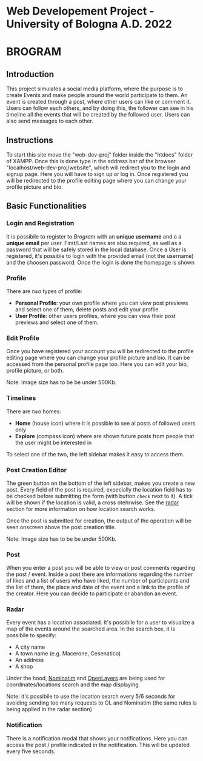 # Web Developement Project - University of Bologna A.D. 2022

# **BROGRAM**

## Introduction
This project simulates a social media platform, where the purpose is to create Events and make people around the world participate to them.
An event is created through a post, where other users can like or comment it.
Users can follow each others, and by doing this, the follower can see in his timeline all the events that will be created by the followed user.
Users can also send messages to each other.

## Instructions
To start this site move the "web-dev-proj" folder inside the "htdocs" folder of XAMPP. Once this is done type in the address bar of the browser "localhost/web-dev-proj/website", which will redirect you to the login and signup page. Here you will have to sign up or log in. Once registered you will be redirected to the profile editing page where you can change your profile picture and bio.

## Basic Functionalities
### Login and Registration
It is possibile to register to *Brogram* with an **unique username** and a a **unique email** per user. First/Last names are also required, as well as a password that will be safely stored in the local database.
Once a User is registered, it's possible to login with the provided email (not the username) and the choosen password. Once the login is done
the homepage is shown

### Profile
There are *two* types of profile:
- **Personal Profile**: your own profile where you can view post previews and select one of them, delete posts and edit your profile.
- **User Profile**: other users profiles, where you can view their post previews and select one of them.

### Edit Profile
Once you have registered your account you will be redirected to the profile editing page where you can change your profile picture and bio. It can be accessed from the personal profile page too. Here you can edit your bio, profile picture, or both.

Note: Image size has to be be under 500Kb.

### Timelines
There are *two* homes:
- **Home** (house icon) where it is possible to see al posts of followed users only
- **Explore** (compass icon) where are shown future posts from people that the user might be interested in

To select one of the two, the left sidebar makes it easy to access them.

### Post Creation Editor
The green button on the bottom of the left sidebar, makes you create a new post.
Every field of the post is required, expecially the location field has to be checked before submitting the form (with button `check` next to it). A tick will be shown if the location is valid, a cross otehrwise. See the [radar](#radar) section for more information on how location search works.

Once the post is submitted for creation, the output of the operation will be seen onscreen above the post creation title.

Note: Image size has to be be under 500Kb.

### Post
When you enter a post you will be able to view or post comments regarding the post / event. Inside a post there are informations regarding the number of likes and a list of users who have liked, the number of participants and the list of them, the place and date of the event and a link to the profile of the creator. Here you can decide to participate or abandon an event.

### Radar
Every event has a location associated. It's possibile for a user to visualize a map of the events around the searched area.
In the search box, it is possibile to specify:
- A city name
- A town name (e.g. Macerone, Cesenatico)
- An address
- A shop

Under the hood, [Nominatim](https://nominatim.org/) and [OpenLayers](https://openlayers.org/) are being used for coordinates/locations search and the map displaying. 

Note: it's possibile to use the location search every 5/6 seconds for avoiding sending too many requests to OL and Nominatim (the same rules is being applied in the radar section)

### Notification
There is a notification modal that shows your notifications. Here you can access the post / profile indicated in the notification.
This will be updated every five seconds.